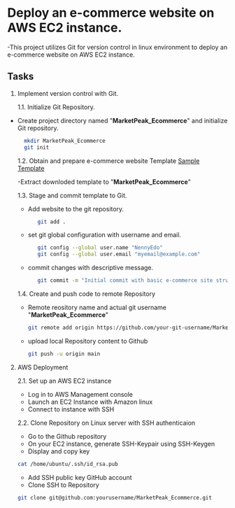 #  Deploy an e-commerce website on AWS EC2 instance.
-This project utilizes Git for version control in linux environment to deploy an e-commerce website on AWS EC2 instance.
## Tasks
1. Implement version control with Git.
   
   1.1. Initialize Git Repository.
   
  - Create project directory named "**MarketPeak_Ecommerce**" and initialize Git repository.
    ```bash
      mkdir MarketPeak_Ecommerce
      git init
    ```
    
     1.2. Obtain and prepare e-commerce website Template [Sample Template](https://www.tooplate.com/download/2130_waso_strategy)

     -Extract downloded template to "**MarketPeak_Ecommerce**"

    1.3. Stage and commit template to Git.
       - Add website to the git repository.
         ```bash
            git add .
       - set git global configuration with username and email.
         ```bash
            git config --global user.name "NennyEdo"
            git config --global user.email "myemail@example.com"
       - commit changes with descriptive message.
         ```bash
            git commit -m "Initial commit with basic e-commerce site structure"
         
      1.4. Create and push code to remote Repository

       - Remote reository name and actual git username "**MarketPeak_Ecommerce**"
          ```bash
          git remote add origin https://github.com/your-git-username/MarketPeak_Ecommerce.git
          ```
       - upload local Repository content to Github
         ```bash
         git push -u origin main
         ```
   2. AWS Deployment
      
      2.1. Set up an AWS EC2 instance
      -    Log in to AWS Management console
      -    Launch an EC2 Instance with Amazon linux
      -    Connect to instance with SSH
     
      2.2. Clone Repository on Linux server with SSH authenticaion
      
      -    Go to the Github repository
      -    On your EC2 instance, generate SSH-Keypair using SSH-Keygen
      -    Display and copy key
     
        ```bash
        cat /home/ubuntu/.ssh/id_rsa.pub
        ```
      -   Add SSH public key GitHub account
      -   Clone SSH to Repository
     
        ```bash
        git clone git@github.com:yourusername/MarketPeak_Ecommerce.git
         ```
                  
          
         
            
